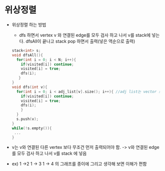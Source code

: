# 위상정렬

- 위상정렬 하는 방법
  - dfs 하면서 vertex v 와 연결된 edge를 모두 검사 하고 나서 v를 stack에 넣는다. dfsAll이 끝나고 stack pop 하면서 출력(넣은 역순으로 출력)
  ```c++
  stack<int> s;
  void dfsAll(){
    for(int i = 0; i < N; i++){
      if(visited[i]) continue;
      visited[i] = true;
      dfs(i);
     }
  }
  void dfs(int v){
    for(int i = 0; i < adj_list[v].size(); i++){ //adj list는 vector 로 구현함
      if(visited[i]) continue;
      visited[i] = true;
      dfs(i);
      }
    }
    s.push(v);
  }
  while(!s.empty()){
   ...
  }
  ```

- v는 v와 연결된 다른 vertex 보다 무조건 먼저 출력되어야 함. -> v와 연결된 edge를 모두 검사 하고 나서 v를 stack 에 넣음
- ex) 1 ->2 1 -> 3 1 -> 4 의 그래프를 종이에 그리고 생각해 보면 이해가 편함
